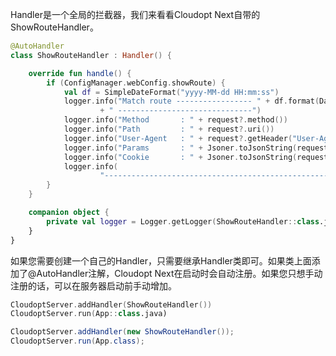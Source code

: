 Handler是一个全局的拦截器，我们来看看Cloudopt Next自带的ShowRouteHandler。

````kotlin
@AutoHandler
class ShowRouteHandler : Handler() {

    override fun handle() {
        if (ConfigManager.webConfig.showRoute) {
            val df = SimpleDateFormat("yyyy-MM-dd HH:mm:ss")
            logger.info("Match route ----------------- " + df.format(Date())
                    + " ------------------------------")
            logger.info("Method       : " + request?.method())
            logger.info("Path         : " + request?.uri())
            logger.info("User-Agent   : " + request?.getHeader("User-Agent"))
            logger.info("Params       : " + Jsoner.toJsonString(request?.params()?.entries() ?: listOf<Map.Entry<String, String>>()))
            logger.info("Cookie       : " + Jsoner.toJsonString(request.getHeader("Cookie") ?: ""))
            logger.info(
                    "--------------------------------------------------------------------------------")
        }
    }

    companion object {
        private val logger = Logger.getLogger(ShowRouteHandler::class.java)
    }
}
````

如果您需要创建一个自己的Handler，只需要继承Handler类即可。如果类上面添加了@AutoHandler注解，Cloudopt Next在启动时会自动注册。如果您只想手动注册的话，可以在服务器启动前手动增加。

````kotlin
CloudoptServer.addHandler(ShowRouteHandler())
CloudoptServer.run(App::class.java)
````

````java
CloudoptServer.addHandler(new ShowRouteHandler());
CloudoptServer.run(App.class);
````
